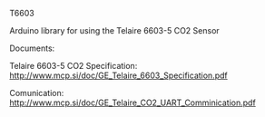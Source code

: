
T6603

Arduino library for using the Telaire 6603-5 CO2 Sensor

Documents:

Telaire 6603-5 CO2 Specification: http://www.mcp.si/doc/GE_Telaire_6603_Specification.pdf

Comunication: http://www.mcp.si/doc/GE_Telaire_CO2_UART_Comminication.pdf
